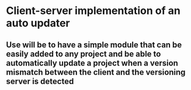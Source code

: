 # Client-server implementation of an auto updater

## Use will be to have a simple module that can be easily added to any project and be able to automatically update a project when a version mismatch between the client and the versioning server is detected
